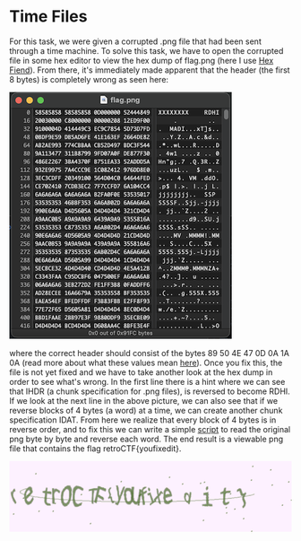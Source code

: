 # Time Files

For this task, we were given a corrupted .png file that had been sent through a time machine. To solve this task, we have to open the corrupted file in some hex editor to view the hex dump of flag.png (here I use [Hex Fiend](https://hexfiend.com/)). From there, it's immediately made apparent that the header (the first 8 bytes) is completely wrong as seen here:

![hexfiend screenshot of initial flag.png](https://github.com/LeonDong02/issessions-2023/blob/main/Time%20Files/incorrectheader.png)

where the correct header should consist of the bytes 89 50 4E 47 0D 0A 1A 0A (read more about what these values mean [here](https://en.wikipedia.org/wiki/Portable_Network_Graphics#File_format)). Once you fix this, the file is not yet fixed and we have to take another look at the hex dump in order to see what's wrong. In the first line there is a hint where we can see that IHDR (a chunk specification for .png files), is reversed to become RDHI. If we look at the next line in the above picture, we can also see that if we reverse blocks of 4 bytes (a word) at a time, we can create another chunk specification IDAT. From here we realize that every block of 4 bytes is in reverse order, and to fix this we can write a simple [script](https://github.com/LeonDong02/issessions-2023/blob/main/Time%20Files/fixpng.py) to read the original png byte by byte and reverse each word. The end result is a viewable png file that contains the flag retroCTF{youfixedit}.

![end result](https://github.com/LeonDong02/issessions-2023/blob/main/Time%20Files/fixed.png)
